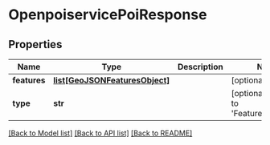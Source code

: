 # OpenpoiservicePoiResponse

## Properties
Name | Type | Description | Notes
------------ | ------------- | ------------- | -------------
**features** | [**list[GeoJSONFeaturesObject]**](GeoJSONFeaturesObject.md) |  | [optional] 
**type** | **str** |  | [optional] [default to 'FeatureCollection']

[[Back to Model list]](../README.md#documentation_for_models) [[Back to API list]](../README.md#documentation_for_api_endpoints) [[Back to README]](../README.md)

